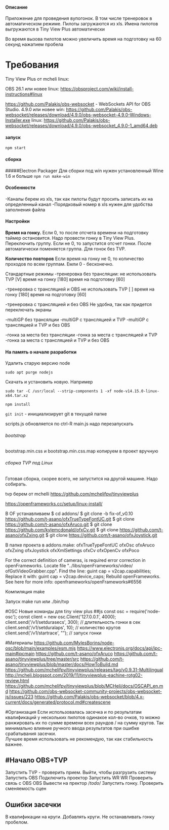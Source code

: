 #### Описание
Приложение для проведения вупогонок. В том числе тренеровок в автоматическом режиме.
Пилоты загружаются из xls. 
Имена пилотов выгружаются в Tiny View Plus автоматически

Во время вызова пилотов можно увеличить время на подготовку на 60 секунд нажатием пробела

# Требования
Tiny View Plus от mcheli
linux:

<!---Для TVP нужен opencv 3.2 : https://github.com/opencv/opencv/releases/tag/3.2.0
Качаем. Делаем Build core modules по инструкции https://docs.opencv.org/master/d7/d9f/tutorial_linux_install.html 
с учетом, скаченного названия файла.
TVP будет ругаться, что не видит libopencv_video.so.3.2
Ищем sudo find / -name "libopencv_video.so.*"
Делаем файл /etc/ld.so.conf.d/opencv.conf и записываем путь к файлу
Исполняем sudo ldconfig -v 

И libpocofoundation62:
https://packages.ubuntu.com/focal/amd64/gcc-10-base/download
https://packages.ubuntu.com/focal/amd64/libgcc-s1/download
https://packages.ubuntu.com/focal/amd64/libpocofoundation62/download

https://github.com/nigels-com/glew#downloads
~прописать /usr/lib64/ в .conf файле в /etc/ld.so.conf.d и обновить кэш sudo ldconfig -v


https://github.com/glfw/glfw
sudo apt install libxrandr-dev
sudo apt install libxinerama-dev
sudo apt install libxcursor-dev
sudo apt install libxi-dev
cmake .
make
sudo make install
sudo ldconfig -v
sudo apt install liburiparser-dev
sudo apt install libfreeimage-dev
https://packages.debian.org/buster/amd64/libboost1.67-dev/download
https://packages.debian.org/buster/amd64/libboost-system1.67.0/download
https://packages.debian.org/buster/amd64/libboost-filesystem1.67-dev/download
sudo add-apt-repository ppa:ubuntu-toolchain-r/test
sudo apt-get update
sudo apt-get install gcc-4.9
sudo apt-get install --only-upgrade libstdc++6 -->



OBS 26.1 или новее
    linux: https://obsproject.com/wiki/install-instructions#linux
    
https://github.com/Palakis/obs-websocket - WebSockets API for OBS Studio. 4.9.0 или новее
    win: https://github.com/Palakis/obs-websocket/releases/download/4.9.0/obs-websocket-4.9.0-Windows-Installer.exe
    linux: https://github.com/Palakis/obs-websocket/releases/download/4.9.0/obs-websocket_4.9.0-1_amd64.deb


#### запуск

`npm start`

#### сборка
#####Electron Packager
Для сборки под win нужен установленный Wine 1.6 и больше
`npm run make-win`


#### Особенности
-Каналы берем из xls, так как пилоты будут просить записать их на определенный канал
-Порядковый номер в xls нужен для удобства заполнения файла


#### Настройки
**Время на гонку.** 
Если 0, то после отсчета времени на подготовку таймер остановится. Надо провести гонку в Tiny View Plus. Переключить группу.
Если не 0, то запустится отсчет гонки. После автоматически поменяется группа. Для гонок без TVP.

**Количество повторов** Если время на гонку не 0, то количество проходов по всем группам. Емли 0 - бесконечно. 

Стандартные режимы
-тренеровка без трансляции:
не использовать TVP [V]
время на гонку [180]
время на подготовку [60]

-тренеровка с трансляцией и OBS
не использовать TVP [ ]
время на гонку [180] 
время на подготовку [60]

-тренеровка с трансляцией и без OBS
Не удобна, так как придется переключать экраны

-multiGP без трансялции
-multiGP с трансляцией и TVP
-multiGP с трансляцией и TVP и без OBS

-гонка за места без трансляции
-гонка за места с трансляцией и TVP
-гонка за места с трансляцией и TVP и без OBS






#### На память о начале разработки

Удалить старую версию node

`sudo apt purge nodejs`

Скачать и установить новую. Например

`sudo tar -C /usr/local --strip-components 1 -xf node-v14.15.0-linux-x64.tar.xz`

`npm install`

`git init` - инициализирует git в текущей папке


scripts.js обновляется по ctrl-R
main.js надо перезапускать

###### bootstrap
bootstrap.min.css и bootstrap.min.css.map копируем в проект вручную


###### сборка TVP под Linux
Готовая сборка, скорее всего, не запустится на другой машине. Надо собирать.

tvp берем от mchelli
    https://github.com/mchelifpv/tinyviewplus

https://openframeworks.cc/setup/linux-install/

В OF устанавливаем
$ cd addons/
$ git clone -b fix-of_v0.10 https://github.com/t-asano/ofxTrueTypeFontUC.git
$ git clone https://github.com/t-asano/ofxAruco.git
$ git clone https://github.com/kylemcdonald/ofxCv.git
$ git clone https://github.com/t-asano/ofxZxing.git
$ git clone https://github.com/t-asano/ofxJoystick.git

В папке проекта в addons.make:
ofxTrueTypeFontUC
ofxOsc
ofxAruco
ofxZxing
ofxJoystick
ofxXmlSettings
ofxCv
ofxOpenCv
ofxPoco


For the correct definition of cameras, is required error correction in openFrameworks. Locate file "../libs/openFrameworks/video/ ofGstVideoGrabber.cpp". Find the line:
    guint cap = v2cap.capabilities;
Replace it with:
    guint cap = v2cap.device_caps;
Rebuild openFrameworks. See here for more info: openframeworks/openFrameworks#6556


Компиляция
make

Запуск
make run
или
./bin/tvp


#OSC
Новые команды для tiny view plus
##js
const osc = require('node-osc');
const client = new osc.Client('127.0.0.1', 4000);
client.send('/v1/setdurasecs', 300); // длительность гонки в сек
client.send('/v1/setduralaps', 10); // количество кругов
client.send('/v1/startrace', ""); // запуск гонки


#Материалы
https://github.com/MylesBorins/node-osc/blob/main/examples/esm.mjs
https://www.electronjs.org/docs/api/ipc-main#ipcmain
https://github.com/t-asano/ofxAruco
https://github.com/t-asano/tinyviewplus/tree/master/src
https://github.com/t-asano/tinyviewplus/blob/master/docs/HowToBuild.md
https://github.com/mchelifpv/tinyviewplus/releases/tag/v0.9.31-Multilingual
http://mcheli.blogspot.com/2019/11/tinyviewplus-eachine-rotg02-review.html
https://github.com/mchelifpv/tinyviewplus/blob/MCHeli/docs/OSCAPI_en.md
https://github.com/obs-websocket-community-projects/obs-websocket-js/issues/223
https://github.com/Palakis/obs-websocket/blob/4.x-current/docs/generated/protocol.md#createscene

#Организация
Если использовалась засечка и по результатам квалификаций у нескольких пилотов одинакое кол-во очков, 
то можно ранжировать их по сумме времени всех раундов / на сумму кругов. Так минимально влияние ручного ввода 
результатов при ошибке срабатывания засечки.  
Лучшее время использовать не рекомендую, так как стабильность важнее.


#Начало
OBS+TVP
-------
Запустить TVP - проверить прием. Выйти, чтобы разгрузить систему
Запустить OBS
Подключить проектор
Запустить WR
WR Проверить связь с OBS
OBS Вывести на пректор /*todo*/
Запустить гонку. Проверить сменяемость сцен


Ошибки засечки
--------------
В квалификации на круги.
Добавлять круги. Не останавливать гонку пробелом.